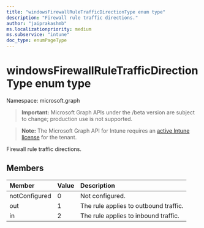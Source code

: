 ```yaml
---
title: "windowsFirewallRuleTrafficDirectionType enum type"
description: "Firewall rule traffic directions."
author: "jaiprakashmb"
ms.localizationpriority: medium
ms.subservice: "intune"
doc_type: enumPageType
---
```


# windowsFirewallRuleTrafficDirectionType enum type

Namespace: microsoft.graph

> **Important:** Microsoft Graph APIs under the /beta version are subject to change; production use is not supported.

> **Note:** The Microsoft Graph API for Intune requires an [active Intune license](https://go.microsoft.com/fwlink/?linkid=839381) for the tenant.

Firewall rule traffic directions.

## Members
|Member|Value|Description|
|:---|:---|:---|
|notConfigured|0|Not configured.|
|out|1|The rule applies to outbound traffic.|
|in|2|The rule applies to inbound traffic.|
